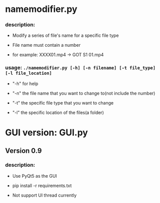 # namemodifier.py

### description: 

- Modify a series of file's name for a specific file type

- File name must contain a number

- for example: XXXX01.mp4 -> GOT S1 01.mp4

### usage: ```./namemodifier.py [-h] [-n filename] [-t file_type] [-l file_location]```

- "-h" for help 

- "-n" the file name that you want to change to(not include the number)

- "-t" the specific file type that you want to change

- "-l" the specific location of the files(a folder)

# GUI version: GUI.py

## Version 0.9

### description:

- Use PyQt5 as the GUI

- pip install -r requirements.txt

- Not support UI thread currently 
